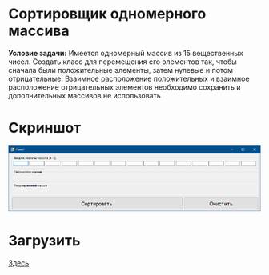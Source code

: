 # Сортировщик одномерного массива
<b>Условие задачи:</b> Имеется одномерный массив из 15 вещественных чисел. Создать класс для перемещения его элементов так, чтобы сначала были положительные элементы, затем нулевые и потом отрицательные. Взаимное
расположение положительных и взаимное расположение отрицательных элементов необходимо сохранить и дополнительных массивов не использовать
# Скриншот
<img src="https://github.com/rndn-labs/One-Dimensional-Array-Sorter/blob/master/assets/screenshot.png" alt="image" border="0"></img>
# Загрузить
<a href="https://github.com/rndn-labs/One-Dimensional-Array-Sorter/blob/master/assets/release.exe?raw=true">Здесь</a>
